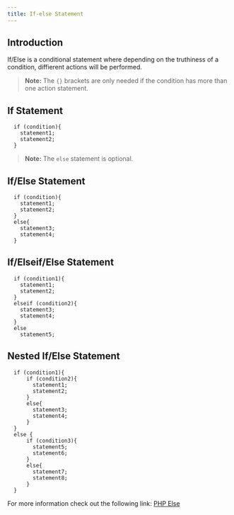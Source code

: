 ```yaml
---
title: If-else Statement
---
```

## Introduction
If/Else is a conditional statement where depending on the truthiness of a condition, diffierent actions will be performed.  

> **Note:** The `{}` brackets are only needed if the condition has more than one action statement.

## If Statement
~~~~
  if (condition){
    statement1;
    statement2;
  }
~~~~
> **Note:** The `else` statement is optional.
## If/Else Statement
~~~~
  if (condition){
    statement1;
    statement2;
  }
  else{
    statement3;
    statement4;
  }
~~~~
## If/Elseif/Else Statement
~~~~
  if (condition1){
    statement1;
    statement2;
  }
  elseif (condition2){
    statement3;
    statement4;
  }
  else
    statement5;
~~~~
## Nested If/Else Statement
~~~~
  if (condition1){
      if (condition2){
        statement1;
        statement2;
      }
      else{
        statement3;
        statement4;
      }
  }
  else {
      if (condition3){
        statement5;
        statement6;
      }
      else{
        statement7;
        statement8;
      }
  }
~~~~

For more information check out the following link:
<a href='http://php.net/manual/en/control-structures.elseif.php' target='_blank' rel='nofollow'>PHP Else</a>
